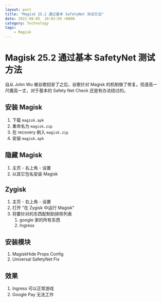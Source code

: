 ```yaml
---
layout: post
title: "Magisk 25.2 通过基本 SafetyNet 测试方法"
date: 2022-08-05  10:03:59 +0800
category: Technology
tags: 
    - Magisk
---
```


# Magisk 25.2 通过基本 SafetyNet 测试方法

自从 John Wu 被谷歌招安了之后，谷歌针对 Magisk 的机制做了修复。但道高一尺魔高一丈，对于基本的 Safety Net Check 还是有办法绕过的。

## 安装 Magisk

1. 下载 `magisk.apk`
2. 重命名为 `magisk.zip`
3. 在 recovery 刷入 `magisk.zip`
4. 安装 `magisk.apk`

## 隐藏 Magisk

1. 主页 - 右上角 - 设置
2. 以其它包名安装 Magisk

## Zygisk

1. 主页 - 右上角 - 设置
2. 打开 "在 Zygisk 中运行 Magisk"
3. 将要针对的东西配制到排除列表
   1. google 家的所有东西
   2. Ingress

## 安装模块

1. MagiskHide Props Config
2. Universal SafetyNet Fix

## 效果

1. Ingress 可以正常游戏
2. Google Pay 无法工作
